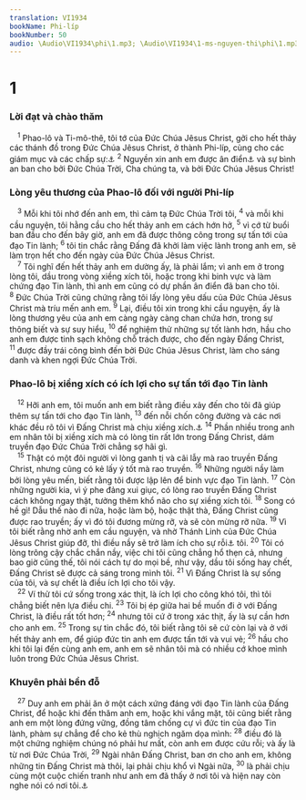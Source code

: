 ```yaml
---
translation: VI1934
bookName: Phi-líp 
bookNumber: 50
audio: \Audio\VI1934\phi\1.mp3; \Audio\VI1934\1-ms-nguyen-thi\phi\1.mp3; \Audio\VI1934\2-ms-david-dong\phi\1.mp3
---
```


<div class="title"><h1>1</h1><h3>Lời đạt và chào thăm</h3></div>
<span class="verse phi_1_1"> <sup>1</sup> Phao-lô và Ti-mô-thê, tôi tớ của Đức Chúa Jêsus Christ, gởi cho hết thảy các thánh đồ trong Đức Chúa Jêsus Christ, ở thành Phi-líp, cùng cho các giám mục và các chấp sự:<a data-toggle="tooltip" data-placement="bottom" title="Cong 16:12">⚓</a></span>
<span class="verse phi_1_2"><sup>2</sup> Nguyền xin anh em được ân điển<a data-toggle="tooltip" data-placement="bottom" title="Xem chú thích ở Lu 2:40">⚓</a> và sự bình an ban cho bởi Đức Chúa Trời, Cha chúng ta, và bởi Đức Chúa Jêsus Christ! <br/></span>
<div class="title"><h3>Lòng yêu thương của Phao-lô đối với người Phi-líp</h3></div>
<span class="verse phi_1_3"> <sup>3</sup> Mỗi khi tôi nhớ đến anh em, thì cảm tạ Đức Chúa Trời tôi, </span>
<span class="verse phi_1_4"><sup>4</sup> và mỗi khi cầu nguyện, tôi hằng cầu cho hết thảy anh em cách hớn hở, </span>
<span class="verse phi_1_5"><sup>5</sup> vì cớ từ buổi ban đầu cho đến bây giờ, anh em đã được thông công trong sự tấn tới của đạo Tin lành; </span>
<span class="verse phi_1_6"><sup>6</sup> tôi tin chắc rằng Đấng đã khởi làm việc lành trong anh em, sẽ làm trọn hết cho đến ngày của Đức Chúa Jêsus Christ. <br/></span>
<span class="verse phi_1_7"> <sup>7</sup> Tôi nghĩ đến hết thảy anh em dường ấy, là phải lắm; vì anh em ở trong lòng tôi, dầu trong vòng xiềng xích tôi, hoặc trong khi binh vực và làm chứng đạo Tin lành, thì anh em cũng có dự phần ân điển đã ban cho tôi. </span>
<span class="verse phi_1_8"><sup>8</sup> Đức Chúa Trời cũng chứng rằng tôi lấy lòng yêu dấu của Đức Chúa Jêsus Christ mà tríu mến anh em. </span>
<span class="verse phi_1_9"><sup>9</sup> Lại, điều tôi xin trong khi cầu nguyện, ấy là lòng thương yêu của anh em càng ngày càng chan chứa hơn, trong sự thông biết và sự suy hiểu, </span>
<span class="verse phi_1_10"><sup>10</sup> để nghiệm thử những sự tốt lành hơn, hầu cho anh em được tinh sạch không chỗ trách được, cho đến ngày Đấng Christ, </span>
<span class="verse phi_1_11"><sup>11</sup> được đầy trái công bình đến bởi Đức Chúa Jêsus Christ, làm cho sáng danh và khen ngợi Đức Chúa Trời. <br/></span>
<div class="title"><h3>Phao-lô bị xiềng xích có ích lợi cho sự tấn tới đạo Tin lành</h3></div>
<span class="verse phi_1_12"> <sup>12</sup> Hỡi anh em, tôi muốn anh em biết rằng điều xảy đến cho tôi đã giúp thêm sự tấn tới cho đạo Tin lành, </span>
<span class="verse phi_1_13"><sup>13</sup> đến nỗi chốn công đường và các nơi khác đều rõ tôi vì Đấng Christ mà chịu xiềng xích.<a data-toggle="tooltip" data-placement="bottom" title="Cong 28:30">⚓</a></span>
<span class="verse phi_1_14"><sup>14</sup> Phần nhiều trong anh em nhân tôi bị xiềng xích mà có lòng tin rất lớn trong Đấng Christ, dám truyền đạo Đức Chúa Trời chẳng sợ hãi gì. <br/></span>
<span class="verse phi_1_15"> <sup>15</sup> Thật có một đôi người vì lòng ganh tị và cãi lẫy mà rao truyền Đấng Christ, nhưng cũng có kẻ lấy ý tốt mà rao truyền. </span>
<span class="verse phi_1_16"><sup>16</sup> Những người nầy làm bởi lòng yêu mến, biết rằng tôi được lập lên để binh vực đạo Tin lành. </span>
<span class="verse phi_1_17"><sup>17</sup> Còn những người kia, vì ý phe đảng xui giục, có lòng rao truyền Đấng Christ cách không ngay thật, tưởng thêm khổ não cho sự xiềng xích tôi. </span>
<span class="verse phi_1_18"><sup>18</sup> Song có hề gì! Dẫu thế nào đi nữa, hoặc làm bộ, hoặc thật thà, Đấng Christ cũng được rao truyền; ấy vì đó tôi đương mừng rỡ, và sẽ còn mừng rỡ nữa. </span>
<span class="verse phi_1_19"><sup>19</sup> Vì tôi biết rằng nhờ anh em cầu nguyện, và nhờ Thánh Linh của Đức Chúa Jêsus Christ giúp đỡ, thì điều nầy sẽ trở làm ích cho sự rỗi<a data-toggle="tooltip" data-placement="bottom" title="Ctd: sự giải thoát">⚓</a> tôi. </span>
<span class="verse phi_1_20"><sup>20</sup> Tôi có lòng trông cậy chắc chắn nầy, việc chi tôi cũng chẳng hổ thẹn cả, nhưng bao giờ cũng thế, tôi nói cách tự do mọi bề, như vậy, dầu tôi sống hay chết, Đấng Christ sẽ được cả sáng trong mình tôi. </span>
<span class="verse phi_1_21"><sup>21</sup> Vì Đấng Christ là sự sống của tôi, và sự chết là điều ích lợi cho tôi vậy. <br/></span>
<span class="verse phi_1_22"> <sup>22</sup> Ví thử tôi cứ sống trong xác thịt, là ích lợi cho công khó tôi, thì tôi chẳng biết nên lựa điều chi. </span>
<span class="verse phi_1_23"><sup>23</sup> Tôi bị ép giữa hai bề muốn đi ở với Đấng Christ, là điều rất tốt hơn; </span>
<span class="verse phi_1_24"><sup>24</sup> nhưng tôi cứ ở trong xác thịt, ấy là sự cần hơn cho anh em. </span>
<span class="verse phi_1_25"><sup>25</sup> Trong sự tin chắc đó, tôi biết rằng tôi sẽ cứ còn lại và ở với hết thảy anh em, để giúp đức tin anh em được tấn tới và vui vẻ; </span>
<span class="verse phi_1_26"><sup>26</sup> hầu cho khi tôi lại đến cùng anh em, anh em sẽ nhân tôi mà có nhiều cớ khoe mình luôn trong Đức Chúa Jêsus Christ. <br/></span>
<div class="title"><h3>Khuyên phải bền đỗ</h3></div>
<span class="verse phi_1_27"> <sup>27</sup> Duy anh em phải ăn ở một cách xứng đáng với đạo Tin lành của Đấng Christ, để hoặc khi đến thăm anh em, hoặc khi vắng mặt, tôi cũng biết rằng anh em một lòng đứng vững, đồng tâm chống cự vì đức tin của đạo Tin lành, phàm sự chẳng để cho kẻ thù nghịch ngăm dọa mình: </span>
<span class="verse phi_1_28"><sup>28</sup> điều đó là một chứng nghiệm chúng nó phải hư mất, còn anh em được cứu rỗi; và ấy là từ nơi Đức Chúa Trời, </span>
<span class="verse phi_1_29"><sup>29</sup> Ngài nhân Đấng Christ, ban ơn cho anh em, không những tin Đấng Christ mà thôi, lại phải chịu khổ vì Ngài nữa, </span>
<span class="verse phi_1_30"><sup>30</sup> là phải chịu cùng một cuộc chiến tranh như anh em đã thấy ở nơi tôi và hiện nay còn nghe nói có nơi tôi.<a data-toggle="tooltip" data-placement="bottom" title="Cong 16:19-40">⚓</a><br/></span>
